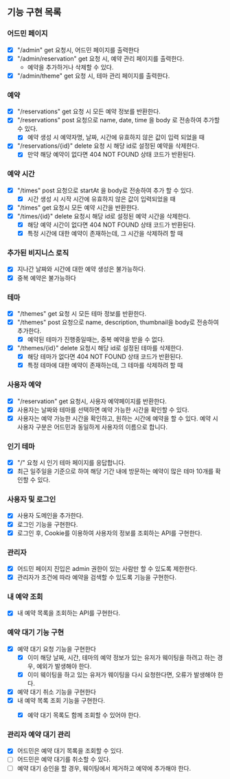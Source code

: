 ## 기능 구현 목록

### 어드민 페이지

- [x] "/admin" get 요청시, 어드민 페이지를 출력한다
- [x] "/admin/reservation" get 요청 시, 예약 관리 페이지를 출력한다.
    - 예약을 추가하거나 삭제할 수 있다.
- [x] "/admin/theme" get 요청 시, 테마 관리 페이지를 출력한다.

### 예약

- [x] "/reservations" get 요청 시 모든 예약 정보를 반환한다.
- [x] "/reservations" post 요청으로 name, date, time 을 body 로 전송하여 추가할 수 있다.
    - [x] 예약 생성 시 예약자명, 날짜, 시간에 유효하지 않은 값이 입력 되었을 때
- [x] "/reservations/{id}" delete 요청 시 해당 id로 설정된 예약을 삭제한다.
    - [x] 만약 해당 예약이 없다면 404 NOT FOUND 상태 코드가 반환된다.

### 예약 시간

- [x] "/times" post 요청으로 startAt 을 body로 전송하여 추가 할 수 있다.
    - [x] 시간 생성 시 시작 시간에 유효하지 않은 값이 입력되었을 때
- [x] "/times" get 요청시 모든 예약 시간을 반환한다.
- [x] "/times/{id}" delete 요청시 해당 id로 설정된 예약 시간을 삭제한다.
    - [x] 해당 예약 시간이 없다면 404 NOT FOUND 상태 코드가 반환된다.
    - [x] 특정 시간에 대한 예약이 존재하는데, 그 시간을 삭제하려 할 때

### 추가된 비지니스 로직

- [x] 지나간 날짜와 시간에 대한 예약 생성은 불가능하다.
- [x] 중복 예약은 불가능하다

### 테마

- [x] "/themes" get 요청 시 모든 테마 정보를 반환한다.
- [x] "/themes" post 요청으로 name, description, thumbnail을 body로 전송하여 추가한다.
    - [x] 예약된 테마가 진행중일때는, 중복 예약을 받을 수 없다.
- [x] "/themes/{id}" delete 요청시 해당 id로 설정된 테마를 삭제한다.
    - [x] 해당 테마가 없다면 404 NOT FOUND 상태 코드가 반환된다.
    - [x] 특정 테마에 대한 예약이 존재하는데, 그 테마를 삭제하려 할 때

### 사용자 예약

- [x] "/reservation" get 요청시, 사용자 예약페이지를 반환한다.
- [x] 사용자는 날짜와 테마를 선택하면 예약 가능한 시간을 확인할 수 있다.
- [x] 사용자는 예약 가능한 시간을 확인하고, 원하는 시간에 예약을 할 수 있다.
  예약 시 사용자 구분은 어드민과 동일하게 사용자의 이름으로 합니다.

### 인기 테마

- [x] "/" 요청 시 인기 테마 페이지를 응답합니다.
- [x] 최근 일주일을 기준으로 하여 해당 기간 내에 방문하는 예약이 많은 테마 10개를 확인할 수 있다.

### 사용자 및 로그인

- [x] 사용자 도메인을 추가한다.
- [x] 로그인 기능을 구현한다.
- [x] 로그인 후, Cookie를 이용하여 사용자의 정보를 조회하는 API를 구현한다.

### 관리자

- [x] 어드민 페이지 진입은 admin 권한이 있는 사람만 할 수 있도록 제한한다.
- [x] 관리자가 조건에 따라 예약을 검색할 수 있도록 기능을 구현한다.

### 내 예약 조회

- [x] 내 예약 목록을 조회하는 API를 구현한다.

### 예약 대기 기능 구현
- [x] 예약 대기 요청 기능을 구현한다
  - [x] 이미 해당 날짜, 시간, 테마의 예약 정보가 있는 유저가 웨이팅을 하려고 하는 경우, 예외가 발생해야 한다.
  - [x] 이미 웨이팅을 하고 있는 유저가 웨이팅을 다시 요청한다면, 오류가 발생해야 한다.
- [x] 예약 대기 취소 기능을 구현한다
- [x] 내 예약 목록 조회 기능을 구현한다.
  - [x] 예약 대기 목록도 함께 조회할 수 있어야 한다.


### 관리자 예약 대기 관리
- [x] 어드민은 예약 대기 목록을 조회할 수 있다.
- [ ] 어드민은 예약 대기를 취소할 수 있다.
- [ ] 예약 대기 승인을 할 경우, 웨이팅에서 제거하고 예약에 추가해야 한다.